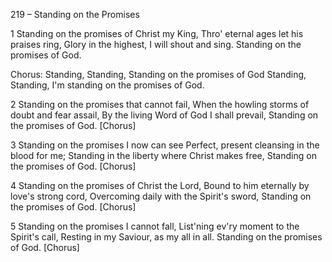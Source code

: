 219 – Standing on the Promises


1
Standing on the promises of Christ my King,
Thro' eternal ages let his praises ring,
Glory in the highest, I will shout and sing.
Standing on the promises of God.

Chorus:
Standing, Standing, 
Standing on the promises of God
Standing, Standing,
I'm standing on the promises of God.

2
Standing on the promises that cannot fail,
When the howling storms of doubt and fear assail,
By the living Word of God I shall prevail,
Standing on the promises of God.  [Chorus]

3
Standing on the promises I now can see
Perfect, present cleansing in the blood for me;
Standing in the liberty where Christ makes free,
Standing on the promises of God.  [Chorus]

4
Standing on the promises of Christ the Lord,
Bound to him eternally by love's strong cord,
Overcoming daily with the Spirit's sword,
Standing on the promises of God.  [Chorus]

5
Standing on the promises I cannot fall,
List'ning ev'ry moment to the Spirit's call,
Resting in my Saviour, as my all in all. 
Standing on the promises of God.  [Chorus]
